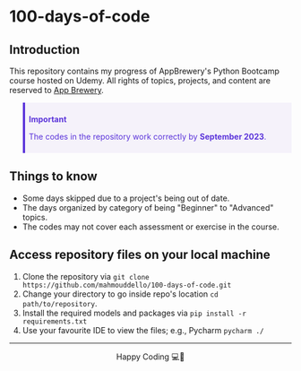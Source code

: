 # 100-days-of-code

## Introduction
This repository contains my progress of AppBrewery's Python Bootcamp
course hosted on Udemy.
All rights of topics, projects, and content are reserved to <a href="https://appbrewery.com/">App Brewery</a>.

<blockquote style="border-left: 4px solid #5B34DA; padding: 0.5em; background-color: #f5f2fa; color: #5B34DA;">
  <p><strong>Important</strong></p>
  <p>The codes in the repository work correctly by <b>September 2023</b>.</p>
</blockquote>

## Things to know
* Some days skipped due to a project's being out of date.
* The days organized by category of being "Beginner" to "Advanced" topics.
* The codes may not cover each assessment or exercise in the course.

## Access repository files on your local machine
1) Clone the repository via `git clone https://github.com/mahmouddello/100-days-of-code.git`
2) Change your directory to go inside repo's location `cd path/to/repository`.
3) Install the required models and packages via `pip install -r requirements.txt`
4) Use your favourite IDE to view the files; e.g., Pycharm `pycharm ./`

<hr>

<div align="center">
    <p>Happy Coding 💻🎉</p>
</div>